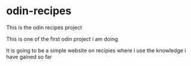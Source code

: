 # odin-recipes
This is the odin recipes project

This is one of the first odin project i am doing

It is going to be a simple website on recipies where i use the knowledge i have gained so far